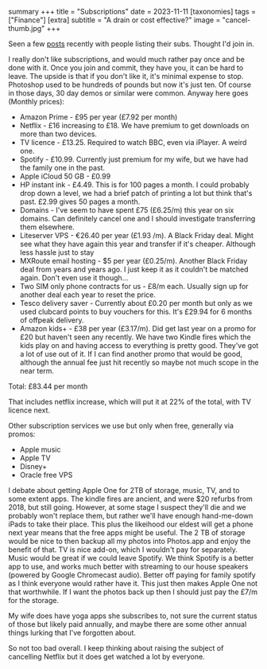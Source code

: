 summary +++
title =  "Subscriptions"
date =  2023-11-11
[taxonomies]
tags =  ["Finance"]
[extra]
subtitle =  "A drain or cost effective?"
image = "cancel-thumb.jpg"
+++

Seen a few [posts](https://baty.net/2023/11/subscriptions-2/) recently with people listing their subs. Thought I'd join in.

I really don't like subscriptions, and would much rather pay once and be done with it. Once you join and commit, they have you, it can be hard to leave. The upside is that if you don't like it, it's minimal expense to stop. Photoshop used to be hundreds of pounds but now it's just ten. Of course in those days, 30 day demos or similar were common. Anyway here goes (Monthly prices):

* Amazon Prime - £95 per year (£7.92 per month)
* Netflix - £16 increasing to £18. We have premium to get downloads on more than two devices.
* TV licence - £13.25. Required to watch BBC, even via iPlayer. A weird one.
* Spotify - £10.99. Currently just premium for my wife, but we have had the family one in the past.
* Apple iCloud 50 GB - £0.99
* HP instant ink - £4.49. This is for 100 pages a month. I could probably drop down a level, we had a brief patch of printing a lot but think that's past. £2.99 gives 50 pages a month.
* Domains - I've seem to have spent £75 (£6.25/m) this year on six domains. Can definitely cancel one and I should investigate transferring them elsewhere.
* Liteserver VPS - €26.40 per year (£1.93 /m). A Black Friday deal. Might see what they have again this year and transfer if it's cheaper. Although less hassle just to stay
* MXRoute email hosting - $5 per year (£0.25/m). Another Black Friday deal from years and years ago. I just keep it as it couldn't be matched again. Don't even use it though...
* Two SIM only phone contracts for us - £8/m each. Usually sign up for another deal each year to reset the price.
* Tesco delivery saver - Currently about £0.20 per month but only as we used clubcard points to buy vouchers for this. It's £29.94 for 6 months of offpeak delivery.
* Amazon kids+ - £38 per year (£3.17/m). Did get last year on a promo for £20 but haven't seen any recently. We have two Kindle fires which the kids play on and having access to everything is pretty good. They've got a lot of use out of it. If I can find another promo that would be good, although the annual fee just hit recently so maybe not much scope in the near term.

Total: £83.44 per month

That includes netflix increase, which will put it at 22% of the total, with TV licence next.

Other subscription services we use but only when free, generally via promos:

* Apple music
* Apple TV
* Disney+
* Oracle free VPS

I debate about getting Apple One for 2TB of storage, music, TV, and to some extent apps. The kindle fires are ancient, and were $20 refurbs from 2018, but still going. However, at some stage I suspect they'll die and we probably won't replace them, but rather we'll have enough hand-me-down iPads to take their place. This plus the likeihood our eldest will get a phone next year means that the free apps might be useful. The 2 TB of storage would be nice to then backup all my photos into Photos.app and enjoy the benefit of that. TV is nice add-on, which I wouldn't pay for separately. Music would be great if we could leave Spotify. We think Spotify is a better app to use, and works much better with streaming to our house speakers (powered by Google Chromecast audio). Better off paying for family spotify as I think everyone would rather have it. This just then makes Apple One not that worthwhile. If I want the photos back up then I should just pay the £7/m for the storage.

My wife does have yoga apps she subscribes to, not sure the current status of those but likely paid annually, and maybe there are some other annual things lurking that I've forgotten about.

So not too bad overall. I keep thinking about raising the subject of cancelling Netflix but it does get watched a lot by everyone.
